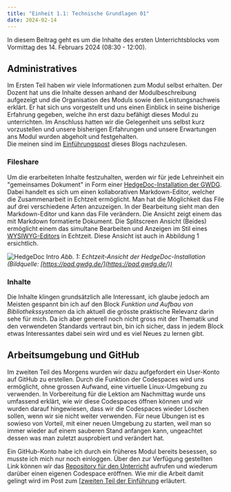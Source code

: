 ```yaml
---
title: "Einheit 1.1: Technische Grundlagen 01"
date: 2024-02-14
---
```


In diesem Beitrag geht es um die Inhalte des ersten Unterrichtsblocks vom Vormittag des 14. Februars 2024 (08:30 - 12:00). 

## Administratives

Im Ersten Teil haben wir viele Informationen zum Modul selbst erhalten. Der Dozent hat uns die Inhalte dessen anhand der Modulbeschreibung aufgezeigt und die Organisation des Moduls sowie den Leistungsnachweis erklärt. Er hat sich uns vorgestellt und uns einen Einblick in seine bisherige Erfahrung gegeben, welche ihn erst dazu befähigt dieses Modul zu unterrichten. Im Anschluss hatten wir die Gelegenheit uns selbst kurz vorzustellen und unsere bisherigen Erfahrungen und unsere Erwartungen ans Modul wurden abgeholt und festgehalten.  
Die meinen sind im [Einführungspost](https://sagerin94.github.io/Lerntagebuch_BAIN/2024/02/14/einfuehrung.html) dieses Blogs nachzulesen. 

### Fileshare

Um die erarbeiteten Inhalte festzuhalten, werden wir für jede Lehreinheit ein "gemeinsames Dokument" in Form einer [HedgeDoc-Installation der GWDG](https://pad.gwdg.de/). Dabei handelt es sich um einen kollaborativen Markdown-Editor, welcher die Zusammenarbeit in Echtzeit ermöglicht. Man hat die Möglichkeit das File auf drei verschiedene Arten anzuzeigen. In der Bearbeitung sieht man den Markdown-Editor und kann das File verändern. Die Ansicht zeigt einem das mit Markdown formatierte Dokument. Die Splitscreen Ansicht (Beides) ermöglicht einem das simultane Bearbeiten und Anzeigen im Stil eines [WYSIWYG-Editors](https://de.wikipedia.org/wiki/WYSIWYG) in Echtzeit. Diese Ansicht ist auch in Abbildung 1 ersichtlich.

![HedgeDoc Intro](\Lerntagebuch_BAIN\images\screenshot_hedgedoc.jpg)
*Abb. 1: Echtzeit-Ansicht der HedgeDoc-Installation (Bildquelle: [https://pad.gwdg.de/](https://pad.gwdg.de/))*



### Inhalte

Die Inhalte klingen grundsätzlich alle Interessant, ich glaube jedoch am Meisten gespannt bin ich auf den Block *Funktion und Aufbau von Bibliothekssystemen* da ich aktuell die grösste praktische Relevanz darin sehe für mich. Da ich aber generell noch nicht gross mit der Thematik und den verwendeten Standards vertraut bin, bin ich sicher, dass in jedem Block etwas Interessantes dabei sein wird und es viel Neues zu lernen gibt.   


## Arbeitsumgebung und GitHub 

Im zweiten Teil des Morgens wurden wir dazu aufgefordert ein User-Konto auf GitHub zu erstellen. Durch die Funktion der Codespaces wird uns ermöglicht, ohne grossen Aufwand, eine virtuelle Linux-Umgebung zu verwenden. In Vorbereitung für die Lektion am Nachmittag wurde uns umfassend erklärt, wie wir diese Codespaces öffnen können und wir wurden darauf hingewiesen, dass wir die Codespaces wieder Löschen sollen, wenn wir sie nicht weiter verwenden. Für neue Übungen ist es sowieso von Vorteil, mit einer neuen Umgebung zu starten, weil man so immer wieder auf einem sauberen Stand anfangen kann, ungeachtet dessen was man zuletzt ausprobiert und verändert hat.  

Ein GitHub-Konto habe ich durch ein früheres Modul bereits besessen, so musste ich mich nur noch einloggen. Über den zur Verfügung gestellten Link können wir das [Repository für den Unterricht](https://github.com/felixlohmeier/bain-lc-unix-shell) aufrufen und wiederum darüber einen eigenen Codespace eröffnen. Wie mir die Arbeit damit gelingt wird im Post zum [[zweiten Teil der Einführung](https://sagerin94.github.io/Lerntagebuch_BAIN/2024/02/14/einheit1_part2.html) erläutert.






